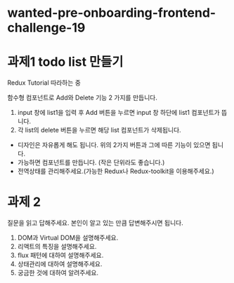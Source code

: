 # wanted-pre-onboarding-frontend-challenge-19

# 과제1 todo list 만들기

Redux Tutorial 따라하는 중

함수형 컴포넌트로
Add와 Delete 기능 2 가지를 만듭니다.

1. input 창에 list1을 입력 후 Add 버튼을 누르면 input 창 하단에 list1 컴포넌트가 뜹니다.
2. 각 list의 delete 버튼을 누르면 해당 list 컴포넌트가 삭제됩니다.

- 디자인은 자유롭게 해도 됩니다. 위의 2가지 버튼과 그에 따른 기능이 있으면 됩니다.
- 가능하면 컴포넌트를 만듭니다. (작은 단위라도 좋습니다.)
- 전역상태를 관리해주세요.(가능한 Redux나 Redux-toolkit을 이용해주세요.)

# 과제 2

질문을 읽고 답해주세요. 본인이 알고 있는 만큼 답변해주시면 됩니다.

1. DOM과 Virtual DOM을 설명해주세요.
2. 리액트의 특징을 설명해주세요.
3. flux 패턴에 대하여 설명해주세요.
4. 상태관리에 대하여 설명해주세요.
5. 궁금한 것에 대하여 알려주세요.
